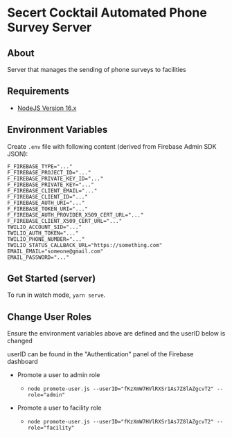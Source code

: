 # Secert Cocktail Automated Phone Survey Server

## About

Server that manages the sending of phone surveys to facilities

## Requirements

- [NodeJS Version 16.x](https://nodejs.org/en/download/)

## Environment Variables
Create `.env` file with following content (derived from Firebase Admin SDK JSON):

```shell
F_FIREBASE_TYPE="..."
F_FIREBASE_PROJECT_ID="..."
F_FIREBASE_PRIVATE_KEY_ID="..."
F_FIREBASE_PRIVATE_KEY="..."
F_FIREBASE_CLIENT_EMAIL="..."
F_FIREBASE_CLIENT_ID="..."
F_FIREBASE_AUTH_URI="..."
F_FIREBASE_TOKEN_URI="..."
F_FIREBASE_AUTH_PROVIDER_X509_CERT_URL="..."
F_FIREBASE_CLIENT_X509_CERT_URL="..."
TWILIO_ACCOUNT_SID="..."
TWILIO_AUTH_TOKEN="..."
TWILIO_PHONE_NUMBER="..."
TWILIO_STATUS_CALLBACK_URL="https://something.com"
EMAIL_EMAIL="someone@gmail.com"
EMAIL_PASSWORD="..."
```

## Get Started (server)

To run in watch mode, `yarn serve`.

## Change User Roles

Ensure the environment variables above are defined and the userID below is changed

userID can be found in the "Authentication" panel of the Firebase dashboard

- Promote a user to admin role
    - `node promote-user.js --userID="fKzXmW7HVlRXSr1As7Z8lAZgcvT2" --role="admin"`

- Promote a user to facility role
    - `node promote-user.js --userID="fKzXmW7HVlRXSr1As7Z8lAZgcvT2" --role="facility"`
